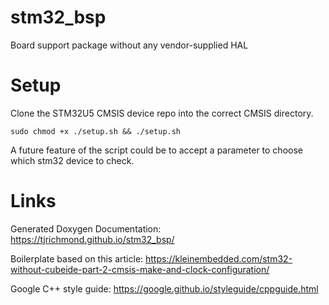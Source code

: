 # stm32_bsp
Board support package without any vendor-supplied HAL

# Setup
Clone the STM32U5 CMSIS device repo into the correct CMSIS directory.
```
sudo chmod +x ./setup.sh && ./setup.sh
```
A future feature of the script could be to accept a parameter to choose which stm32 device to check.

# Links
Generated Doxygen Documentation: https://tjrichmond.github.io/stm32_bsp/

Boilerplate based on this article: https://kleinembedded.com/stm32-without-cubeide-part-2-cmsis-make-and-clock-configuration/

Google C++ style guide: https://google.github.io/styleguide/cppguide.html

